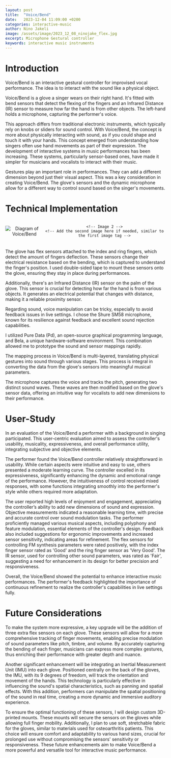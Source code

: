 ```yaml
---
layout: post
title:  "Voice/Bend"
date:   2023-12-04 11:09:00 +0200
categories: interactive-music
author: Nino Jakeli
image: /assets/image/2023_12_08_ninojake_flex.jpg
excerpt: Microphone Gestural controller
keywords: interactive music instruments
---
```






# Introduction




Voice/Bend is an interactive gestural controller for improvised vocal performance. The idea is to interact with the sound like a physical object. 

Voice/Bend is a glove a singer wears on their right hand. It's fitted with bend sensors that detect the flexing of the fingers and an Infrared Distance (IR) sensor to measure how far the hand is from other objects. The left-hand holds a microphone, capturing the performer's voice.

This approach differs from traditional electronic instruments, which typically rely on knobs or sliders for sound control. With Voice/Bend, the concept is more about physically interacting with sound, as if you could shape and touch it with your hands.
This concept emerged from understanding how singers often use hand movements as part of their expression. The development of interactive systems in music performances has been increasing. These systems, particularly sensor-based ones, have made it simpler for musicians and vocalists to interact with their music.

Gestures play an important role in performances. They can add a different dimension beyond just their visual aspect. This was a key consideration in creating Voice/Bend. The glove's sensors and the dynamic microphone allow for a different way to control sound based on the singer's movements.





# Technical Implementation

<div align="center" style="display: flex; justify-content: center; align-items: center; margin-bottom: 20px;">
    <!-- Image 1 -->
    <img src="{{ site.baseurl }}/assets/image/2023/12/08_nino_voicebend.png" alt="Diagram of Voice/Bend" style="width: auto; height: auto; max-width: 100%; max-height: 300px;">

    <!-- Image 2 -->
    <!-- Add the second image here if needed, similar to the first image tag -->
</div>




The glove has flex sensors attached to the index and ring fingers, which detect the amount of  fingers deflection. These sensors change their electrical resistance based on the bending, which is captured to understand the finger's position. I used double-sided tape to mount these sensors onto the glove, ensuring they stay in place during performances.

Additionally, there's an Infrared Distance (IR) sensor on the palm of the glove. This sensor is crucial for detecting how far the hand is from various objects. It generates an electrical potential that changes with distance, making it a reliable proximity sensor.

Regarding sound, voice manipulation can be tricky, especially to avoid feedback issues in live settings. I chose the Shure SM58 microphone, known for its resilience against feedback and excellent sound rejection capabilities.

I utilized Pure Data (Pd), an open-source graphical programming language, and Bela, a unique hardware-software environment. This combination allowed me to prototype the sound and sensor mappings rapidly.

The mapping process in Voice/Bend is multi-layered, translating physical gestures into sound through various stages. This process is integral in converting the data from the glove's sensors into meaningful musical parameters. 

The microphone captures the voice and tracks the pitch, generating two distinct sound waves. These waves are then modified based on the glove's sensor data, offering an intuitive way for vocalists to add new dimensions to their performance.

# User-Study


In an evaluation of the Voice/Bend a performer with a background in singing participated. This user-centric evaluation aimed to assess the controller's usability, musicality, expressiveness, and overall performance utility, integrating subjective and objective elements.

The performer found the Voice/Bend controller relatively straightforward in usability. While certain aspects were intuitive and easy to use, others presented a moderate learning curve. The controller excelled in its expressiveness, significantly enhancing the dynamic and emotional range of the performance. However, the intuitiveness of control received mixed responses, with some functions integrating smoothly into the performer's style while others required more adaptation.

The user reported high levels of enjoyment and engagement, appreciating the controller’s ability to add new dimensions of sound and expression. Objective measurements indicated a reasonable learning time, with precise and accurate control over sound modulation tasks. The performer proficiently managed various musical aspects, including polyphony and feature modulation, essential elements of the controller's design.
Feedback also included suggestions for ergonomic improvements and increased sensor sensitivity, indicating areas for refinement. The flex sensors for controlling FM synthesis parameters were rated positively, with the index finger sensor rated as 'Good' and the ring finger sensor as 'Very Good'. The IR sensor, used for controlling other sound parameters, was rated as 'Fair', suggesting a need for enhancement in its design for better precision and responsiveness.

Overall, the Voice/Bend showed the potential to enhance interactive music performances. The performer's feedback highlighted the importance of continuous refinement to realize the controller's capabilities in live settings fully.

# Future Considerations

To make the system more expressive, a key upgrade will be the addition of three extra flex sensors on each glove. These sensors will allow for a more comprehensive tracking of finger movements, enabling precise modulation of sound parameters like pitch, timbre, and volume. By accurately capturing the bending of each finger, musicians can express more complex gestures, thus enriching their performance with greater depth and nuance.

Another significant enhancement will be integrating an Inertial Measurement Unit (IMU) into each glove. Positioned centrally on the back of the gloves, the IMU, with its 9 degrees of freedom, will track the orientation and movement of the hands. This technology is particularly effective in influencing the sound's spatial characteristics, such as panning and spatial effects. With this addition, performers can manipulate the spatial positioning of the sound in real time, creating a more dynamic and immersive auditory experience.

To ensure the optimal functioning of these sensors, I will design custom 3D-printed mounts. These mounts will secure the sensors on the gloves while allowing full finger mobility. Additionally, I plan to use soft, stretchable fabric for the gloves, similar to materials used for osteoarthritis patients. This choice will ensure comfort and adaptability to various hand sizes, crucial for prolonged use without compromising the sensors' sensitivity or responsiveness. These future enhancements aim to make Voice/Bend a more powerful and versatile tool for interactive music performance.













